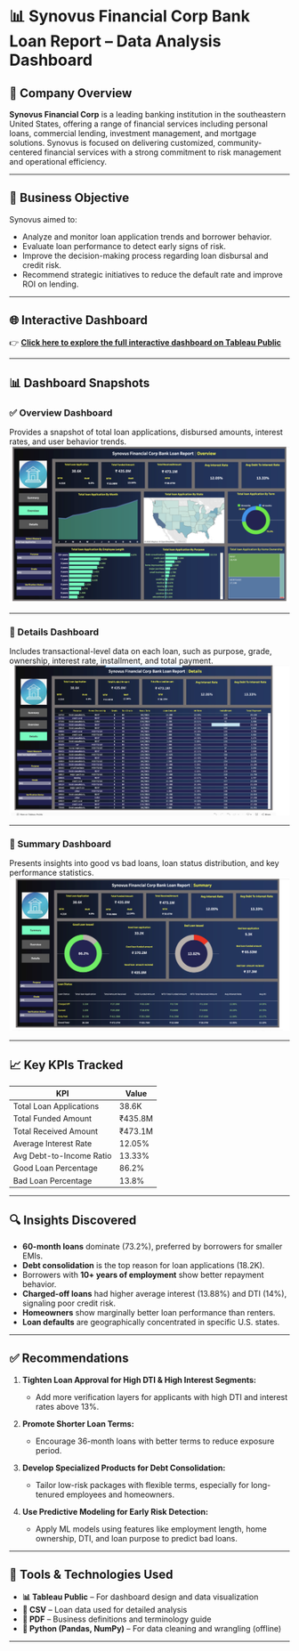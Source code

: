 # 📊 Synovus Financial Corp Bank Loan Report – Data Analysis Dashboard

## 🏦 Company Overview

**Synovus Financial Corp** is a leading banking institution in the southeastern United States, offering a range of financial services including personal loans, commercial lending, investment management, and mortgage solutions. Synovus is focused on delivering customized, community-centered financial services with a strong commitment to risk management and operational efficiency.

---

## 🎯 Business Objective

Synovus aimed to:
- Analyze and monitor loan application trends and borrower behavior.
- Evaluate loan performance to detect early signs of risk.
- Improve the decision-making process regarding loan disbursal and credit risk.
- Recommend strategic initiatives to reduce the default rate and improve ROI on lending.

---

## 🌐 Interactive Dashboard

👉 **[Click here to explore the full interactive dashboard on Tableau Public](https://public.tableau.com/app/profile/rishabh.parakh1925/viz/SynovusFinancialCorpDataAnalysis/Overview)**

---

## 📊 Dashboard Snapshots

### ✅ Overview Dashboard
Provides a snapshot of total loan applications, disbursed amounts, interest rates, and user behavior trends.  
![Overview](Images/Synovus_Financial_Corp_Bank_Loan_Report_Overview.png)

---

### 📌 Details Dashboard
Includes transactional-level data on each loan, such as purpose, grade, ownership, interest rate, installment, and total payment.  
![Details](Images/Synovus_Financial_Corp_Bank_Loan_Report_Details.png)

---

### 🔄 Summary Dashboard
Presents insights into good vs bad loans, loan status distribution, and key performance statistics.  
![Summary](Images/Synovus_Financial_Corp_Bank_Loan_Report_Summary.png)

---

## 📈 Key KPIs Tracked

| KPI                        | Value           |
|---------------------------|------------------|
| Total Loan Applications   | 38.6K           |
| Total Funded Amount       | ₹435.8M         |
| Total Received Amount     | ₹473.1M         |
| Average Interest Rate     | 12.05%          |
| Avg Debt-to-Income Ratio  | 13.33%          |
| Good Loan Percentage      | 86.2%           |
| Bad Loan Percentage       | 13.8%           |

---

## 🔍 Insights Discovered

- **60-month loans** dominate (73.2%), preferred by borrowers for smaller EMIs.
- **Debt consolidation** is the top reason for loan applications (18.2K).
- Borrowers with **10+ years of employment** show better repayment behavior.
- **Charged-off loans** had higher average interest (13.88%) and DTI (14%), signaling poor credit risk.
- **Homeowners** show marginally better loan performance than renters.
- **Loan defaults** are geographically concentrated in specific U.S. states.

---

## ✅ Recommendations

1. **Tighten Loan Approval for High DTI & High Interest Segments:**
   - Add more verification layers for applicants with high DTI and interest rates above 13%.

2. **Promote Shorter Loan Terms:**
   - Encourage 36-month loans with better terms to reduce exposure period.

3. **Develop Specialized Products for Debt Consolidation:**
   - Tailor low-risk packages with flexible terms, especially for long-tenured employees and homeowners.

4. **Use Predictive Modeling for Early Risk Detection:**
   - Apply ML models using features like employment length, home ownership, DTI, and loan purpose to predict bad loans.

---

## 🧰 Tools & Technologies Used

- **📊 Tableau Public** – For dashboard design and data visualization
- **📁 CSV** – Loan data used for detailed analysis
- **📄 PDF** – Business definitions and terminology guide
- **🧮 Python (Pandas, NumPy)** – For data cleaning and wrangling (offline)

---


